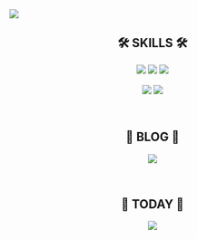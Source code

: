 <img src="https://capsule-render.vercel.app/api?type=waving&color=auto&height=200&section=header&text=Chae Lin, Lee&fontSize=80&fontColor=ffffff" />

<div align="center">
  <h2>🛠 SKILLS 🛠</h2>
  <p>
    <img src="https://img.shields.io/badge/JAVA-007396?style=flat-square&logo=Java&logoColor=white"/> <img src="https://img.shields.io/badge/JavaScript-F7DF1E?style=flat-    square&logo=JavaScript&logoColor=white"/> <img src="https://img.shields.io/badge/Spring-6DB33F?style=flat-square&logo=Spring&logoColor=white"/> 
    <br><br>
    <img src="https://img.shields.io/badge/HTML5-E34F26?style=flat-square&logo=HTML5&logoColor=white"/> <img src="https://img.shields.io/badge/CSS3-1572B6?style=flat-square&logo=CSS3&logoColor=white"/>  
  </p>
</div>

<br>

<div align="center">
  <h2>🍕 BLOG 🍕</h2>
  <p>
    <a href="https://blog.naver.com/leechailin"><img src="https://img.shields.io/badge/Blog-03C75A?style=flat-square&logo=Naver&logoColor=white"/></a>
  </p>
</div>

<br>

<div align="center">
  <h2>🎈 TODAY 🎈</h2>
  <p>
   <a href="https://hits.seeyoufarm.com"><img src="https://hits.seeyoufarm.com/api/count/incr/badge.svg?url=https%3A%2F%2Fgithub.com%2Fchaelin23&count_bg=%23BB86FF&title_bg=%23ACACAC&icon=&icon_color=%23E7E7E7&title=HITS&edge_flat=false"/></a>
  </p>
</div>
<br>



